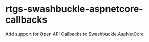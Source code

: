 # rtgs-swashbuckle-aspnetcore-callbacks
Add support for Open API Callbacks to Swashbuckle.AspNetCore
